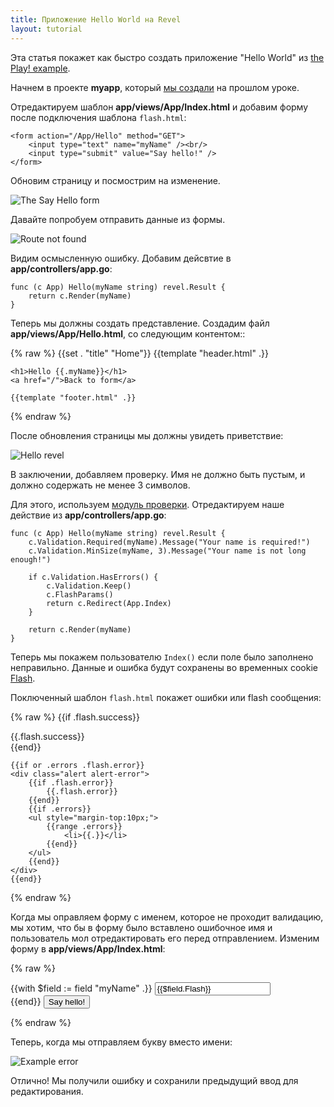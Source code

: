 ```yaml
---
title: Приложение Hello World на Revel
layout: tutorial
---
```


Эта статья покажет как быстро создать приложение "Hello World" из 
[the Play! example](http://www.playframework.org/documentation/1.2.4/firstapp).

Начнем в проекте **myapp**, который [мы создали](createapp.html) на прошлом уроке.

Отредактируем шаблон **app/views/App/Index.html** и добавим форму после подключения шаблона `flash.html`:

	<form action="/App/Hello" method="GET">
	    <input type="text" name="myName" /><br/>
	    <input type="submit" value="Say hello!" />
	</form>

Обновим страницу и посмострим на изменение.

![The Say Hello form](../img/AlohaForm.png)

Давайте попробуем отправить данные из формы.

![Route not found](../img/HelloRouteNotFound.png)

Видим осмысленную ошибку.  Добавим дейсвтие в  **app/controllers/app.go**:

	func (c App) Hello(myName string) revel.Result {
		return c.Render(myName)
	}


Теперь мы должны создать представление.  Создадим файл
**app/views/App/Hello.html**, со следующим контентом::

{% raw %}
	{{set . "title" "Home"}}
	{{template "header.html" .}}

	<h1>Hello {{.myName}}</h1>
	<a href="/">Back to form</a>

	{{template "footer.html" .}}
{% endraw %}

После обновления страницы мы должны увидеть приветствие:

![Hello revel](../img/HelloRevel.png)

В заключении, добавляем проверку.  Имя не должно быть пустым, и должно содержать не менее 3 символов.

Для этого, используем [модуль проверки](../manual/validation.html).  Отредактируем
наше действие из **app/controllers/app.go**:

	func (c App) Hello(myName string) revel.Result {
		c.Validation.Required(myName).Message("Your name is required!")
		c.Validation.MinSize(myName, 3).Message("Your name is not long enough!")

		if c.Validation.HasErrors() {
			c.Validation.Keep()
			c.FlashParams()
			return c.Redirect(App.Index)
		}

		return c.Render(myName)
	}

Теперь мы покажем пользователю `Index()` если поле было заполнено неправильно. 
Данные и ошибка будут сохранены во временных cookie
[Flash](../manual/sessionflash.html).

Поключенный шаблон `flash.html` покажет ошибки или flash сообщения:

{% raw %}
	{{if .flash.success}}
	<div class="alert alert-success">
		{{.flash.success}}
	</div>
	{{end}}

	{{if or .errors .flash.error}}
	<div class="alert alert-error">
		{{if .flash.error}}
			{{.flash.error}}
		{{end}}
		{{if .errors}}
		<ul style="margin-top:10px;">
			{{range .errors}}
				<li>{{.}}</li>
			{{end}}
		</ul>
		{{end}}
	</div>
	{{end}}
{% endraw %}

Когда мы оправляем форму с именем, которое не проходит валидацию, мы хотим, что бы в форму было вставлено ошибочное имя и пользователь мол отредактировать его перед отправлением. 
Изменим форму в **app/views/App/Index.html**:

{% raw %}
	<form action="/App/Hello" method="GET">
		{{with $field := field "myName" .}}
			<input type="text" name="{{$field.Name}}" value="{{$field.Flash}}"/><br/>
		{{end}}
		<input type="submit" value="Say hello!" />
	</form>
{% endraw %}

Теперь, когда мы отправляем букву вместо имени:

![Example error](../img/HelloNameNotLongEnough.png)

Отлично! Мы получили ошибку и сохранили предыдущий ввод для редактирования.
